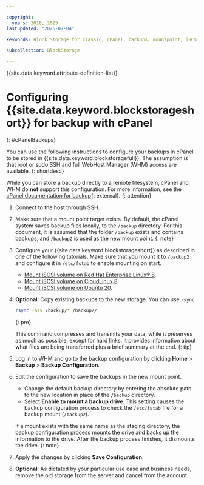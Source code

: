 ```yaml
---

copyright:
  years: 2018, 2025
lastupdated: "2025-07-04"

keywords: Block Storage for Classic, cPanel, backups, mountpoint, iSCSI

subcollection: BlockStorage

---
```

{{site.data.keyword.attribute-definition-list}}

# Configuring {{site.data.keyword.blockstorageshort}} for backup with cPanel
{: #cPanelBackups}

You can use the following instructions to configure your backups in cPanel to be stored in {{site.data.keyword.blockstoragefull}}. The assumption is that root or sudo SSH and full WebHost Manager (WHM) access are available.
{: shortdesc}

While you can store a backup directly to a remote filesystem, cPanel and WHM do **not** support this configuration. For more information, see the [cPanel documentation for backup](https://docs.cpanel.net/knowledge-base/backup/how-to-run-backups-on-locally-mounted-remote-file-systems/){: external}.
{: attention}

1. Connect to the host through SSH.

2. Make sure that a mount point target exists.
   By default, the cPanel system saves backup files locally, to the `/backup` directory. For this document, it is assumed that the folder `/backup` exists and contains backups, and `/backup2` is used as the new mount point.
   {: note}

3. Configure your {{site.data.keyword.blockstorageshort}} as described in one of the following tutorials. Make sure that you mount it to `/backup2` and configure it in `/etc/fstab` to enable mounting on start.
    - [Mount iSCSI volume on Red Hat Enterprise Linux&reg; 8](/docs/BlockStorage?topic=BlockStorage-mountingRHEL8).
    - [Mount iSCSI volume on CloudLinux 8](/docs/BlockStorage?topic=BlockStorage-mountingCloudLin8).
    - [Mount iSCSI volume on Ubuntu 20](/docs/BlockStorage?topic=BlockStorage-mountingUbu20).

4. **Optional**: Copy existing backups to the new storage. You can use `rsync`.
   ```sh
   rsync -azv /backup/* /backup2/
   ```
   {: pre}

   This command compresses and transmits your data, while it preserves as much as possible, except for hard links. It provides information about what files are being transferred plus a brief summary at the end.
   {: tip}

5. Log in to WHM and go to the backup configuration by clicking **Home** > **Backup** > **Backup Configuration**.

6. Edit the configuration to save the backups in the new mount point.
    - Change the default backup directory by entering the absolute path to the new location in place of the `/backup` directory.
    - Select **Enable to mount a backup drive**. This setting causes the backup configuration process to check the `/etc/fstab` file for a backup mount (`/backup2`).

    If a mount exists with the same name as the staging directory, the backup configuration process mounts the drive and backs up the information to the drive. After the backup process finishes, it dismounts the drive.
    {: note}

7. Apply the changes by clicking **Save Configuration**.

8. **Optional**: As dictated by your particular use case and business needs, remove the old storage from the server and cancel from the account.
